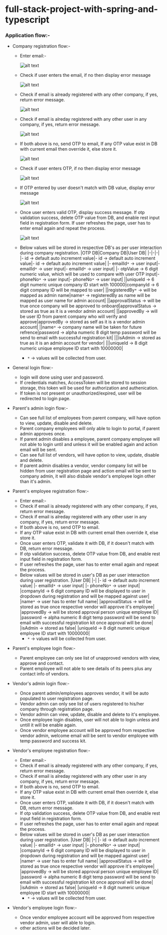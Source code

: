 # full-stack-project-with-spring-and-typescript

### Application flow:-

- Company registration flow:-
  - Enter email:-

      ![alt text](https://github.com/anu3dev/full-stack-project-with-spring-and-typescript/blob/main/images/01.png)

  - Check if user enters the email, if no then display error message
 
      ![alt text](https://github.com/anu3dev/full-stack-project-with-spring-and-typescript/blob/main/images/02.png)
    
  - Check if email is already registered with any other company, if yes, return error message.
 
      ![alt text](https://github.com/anu3dev/full-stack-project-with-spring-and-typescript/blob/main/images/03.png)
    
  - Check if email is alreday registered with any other user in any company, if yes, return error message.
 
      ![alt text](https://github.com/anu3dev/full-stack-project-with-spring-and-typescript/blob/main/images/04.png)
    
  - If both above is no, send OTP to email, If any OTP value exist in DB with current email then override it, else store it.
 
      ![alt text](https://github.com/anu3dev/full-stack-project-with-spring-and-typescript/blob/main/images/05.png)

  - Check if user enters OTP, if no then display error message
 
      ![alt text](https://github.com/anu3dev/full-stack-project-with-spring-and-typescript/blob/main/images/06.png)

  - If OTP entered by user doesn't match with DB value, display error message
 
      ![alt text](https://github.com/anu3dev/full-stack-project-with-spring-and-typescript/blob/main/images/07.png)
    
  - Once user enters valid OTP, display success message. If otp validation success, delete OTP value from DB, and enable rest input field in registration form. If user refreshes the page, user has to enter email again and repeat the process.
 
      ![alt text](https://github.com/anu3dev/full-stack-project-with-spring-and-typescript/blob/main/images/08.png)
    
  - Below values will be stored in respective DB's as per user interaction during company registration.
    |OTP DB|Company DB|User DB|
    |-|-|-|
    |- id -> default auto increment value|- id -> default auto increment value|- id -> default auto increment value|
    |- emailId`*` -> user input|- emailId`*` -> user input|- emailId`*` -> user input|
    |- otpValue -> 6 digit numeric value, which will be used to compare with user OTP input|- phoneNo`*` -> user input|- phoneNo`*` -> user input|
    ||uniqueId -> 6 digit numeric unique company ID start with 100000|companyId -> 6 digit company ID will be mapped to user|
    ||registeredBy`*` -> will be mapped as admin name|name`*` -> registeredBy as name will be mapped as user name for admin account|
    ||approvalStatus -> will be true once company will be approved to onboard|approvalStatus -> stored as true as it is a vendor admin account|
    ||approvedBy -> will be user ID from parent company who will verify and approve|approvedBy -> stored as self as it is a vendor admin account|
    ||name`*` -> company name will be taken for future refrence|password -> alpha numeric 8 digit temp password will be send to email with successful registration kit|
    |||isAdmin -> stored as true as it is an admin account for vendor|
    |||uniqueId -> 8 digit numeric unique employee ID start with 10000000|
    - `*` -> values will be collected from user.

- General login flow:-
  - login will done using user and password.
  - If credentials matches, AccessToken will be stored to session storage, this token will be used for authorization and authenication.
  - If token is not present or unauthorized/expired, user will be redirected to login page.

- Parent's admin login flow:-
  - Can see full list of employees from parent company, will have option to view, update, disable and delete.
  - Parent company employees will only able to login to portal, if parent admin approves once.
  - If parent admin disables a employee, parent company employee will not able to login until and unless it will be enabled again and action email will be sent.
  - Can see full list of vendors, will have option to view, update, disable and delete.
  - If parent admin disables a vendor, vendor company list will be hidden from user registration page and action email will be sent to company admin, it will also disbale vendor's employee login other than it's admin.

- Parent's employee registration flow:-
  - Enter email:-
  - Check if email is already registered with any other company, if yes, return error message.
  - Check if email is alreday registered with any other user in any company, if yes, return error message.
  - If both above is no, send OTP to email.
  - If any OTP value exist in DB with current email then override it, else store it.
  - Once user enters OTP, validate it with DB, if it doesn't match with DB, return error message.
  - If otp validation success, delete OTP value from DB, and enable rest input field in registration form.
  - If user refreshes the page, user has to enter email again and repeat the process.
  - Below values will be stored in user's DB as per user interaction during user registration.
    |User DB|
    |-|
    |- id -> default auto increment value|
    |- emailId`*` -> user input|
    |- phoneNo`*` -> user input|
    |companyId -> 6 digit company ID will be displayed to user in dropdown during registration and will be mapped against user|
    |name`*` -> user has to enter full name|
    |approvalStatus -> will be stored as true once respective vendor will approve it's employee|
    |approvedBy -> will be stored approval person unique employee ID|
    |password -> alpha numeric 8 digit temp password will be send to email with successful registration kit once approval will be done|
    |isAdmin -> stored as false|
    |uniqueId -> 8 digit numeric unique employee ID start with 10000000|
    - `*` -> values will be collected from user. 

- Parent's employee login flow:-
  - Parent employee can only see list of unapproved vendors with view, approve and contact.
  - Parent employee will not able to see details of its peers plus any contact info of vendors.

- Vendor's admin login flow:-
  - Once parent admin/employees approves vendor, it will be auto populated to user registration page.
  - Vendor admin can only see list of users registered to his/her company through registration page.
  - Vendor admin can view, update, disable and delete to it's employee.
  - Once employee login disables, user will not able to login unless and untill it will be enable again.
  - Once vendor employee account will be approved from respective vendor admin, welcome email will be sent to vendor employee with temp password and success kit.

- Vendor's employee registration flow:-
  - Enter email:-
  - Check if email is already registered with any other company, if yes, return error message.
  - Check if email is alreday registered with any other user in any company, if yes, return error message.
  - If both above is no, send OTP to email.
  - If any OTP value exist in DB with current email then override it, else store it.
  - Once user enters OTP, validate it with DB, if it doesn't match with DB, return error message.
  - If otp validation success, delete OTP value from DB, and enable rest input field in registration form.
  - If user refreshes the page, user has to enter email again and repeat the process.
  - Below values will be stored in user's DB as per user interaction during user registration.
    |User DB|
    |-|
    |- id -> default auto increment value|
    |- emailId`*` -> user input|
    |- phoneNo`*` -> user input|
    |companyId -> 6 digit company ID will be displayed to user in dropdown during registration and will be mapped against user|
    |name`*` -> user has to enter full name|
    |approvalStatus -> will be stored as true once respective vendor will approve it's employee|
    |approvedBy -> will be stored approval person unique employee ID|
    |password -> alpha numeric 8 digit temp password will be send to email with successful registration kit once approval will be done|
    |isAdmin -> stored as false|
    |uniqueId -> 8 digit numeric unique employee ID start with 10000000|
    - `*` -> values will be collected from user. 

- Vendor's employee login flow:-
  - Once vendor employee account will be approved from respective vendor admin, user will able to login.
  - other actions will be decided later.

